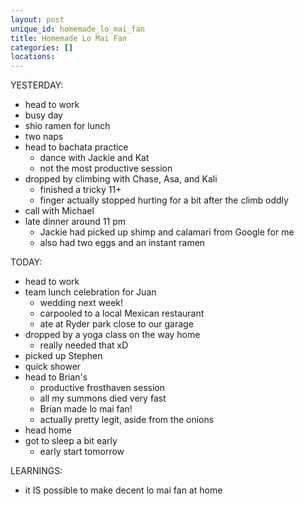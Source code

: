 ```yaml
---
layout: post
unique_id: homemade_lo_mai_fan
title: Homemade Lo Mai Fan
categories: []
locations: 
---
```


YESTERDAY:
* head to work
* busy day
* shio ramen for lunch
* two naps
* head to bachata practice
  * dance with Jackie and Kat
  * not the most productive session
* dropped by climbing with Chase, Asa, and Kali
  * finished a tricky 11+
  * finger actually stopped hurting for a bit after the climb oddly
* call with Michael
* late dinner around 11 pm
  * Jackie had picked up shimp and calamari from Google for me
  * also had two eggs and an instant ramen

TODAY:
* head to work
* team lunch celebration for Juan
  * wedding next week!
  * carpooled to a local Mexican restaurant
  * ate at Ryder park close to our garage
* dropped by a yoga class on the way home
  * really needed that xD
* picked up Stephen
* quick shower
* head to Brian's
  * productive frosthaven session
  * all my summons died very fast
  * Brian made lo mai fan!
  * actually pretty legit, aside from the onions
* head home
* got to sleep a bit early
  * early start tomorrow

LEARNINGS:
* it IS possible to make decent lo mai fan at home
